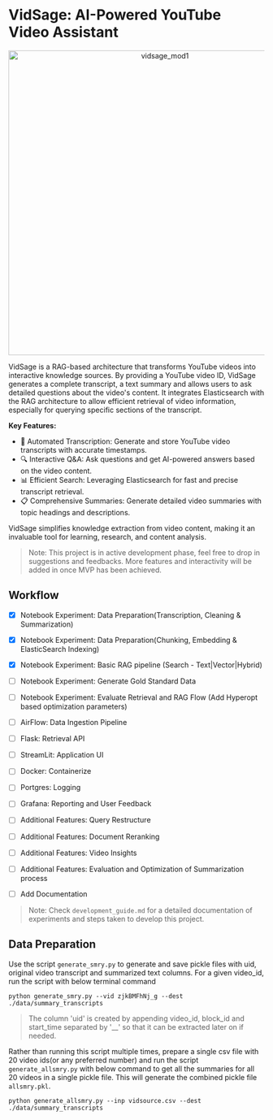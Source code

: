 # VidSage: AI-Powered YouTube Video Assistant

<div align="center">
  <img src="https://github.com/user-attachments/assets/0c964ebf-8170-4a55-a8bc-0983925f7df5" alt="vidsage_mod1" width="600"/>
</div>

VidSage is a RAG-based architecture that transforms YouTube videos into interactive knowledge sources. By providing a YouTube video ID, VidSage generates a complete transcript, a text summary and allows users to ask detailed questions about the video's content.
It integrates Elasticsearch with the RAG architecture to allow efficient retrieval of video information, especially for querying specific sections of the transcript.

**Key Features:**

* 📝 Automated Transcription: Generate and store YouTube video transcripts with accurate timestamps.
* 🔍 Interactive Q&A: Ask questions and get AI-powered answers based on the video content.
* 📊 Efficient Search: Leveraging Elasticsearch for fast and precise transcript retrieval.
* 📋 Comprehensive Summaries: Generate detailed video summaries with topic headings and descriptions.

VidSage simplifies knowledge extraction from video content, making it an invaluable tool for learning, research, and content analysis.

> Note: This project is in active development phase, feel free to drop in suggestions and feedbacks. More features and interactivity will be added in once MVP has been achieved.



## Workflow

- [x] Notebook Experiment: Data Preparation(Transcription, Cleaning & Summarization)
- [x] Notebook Experiment: Data Preparation(Chunking, Embedding & ElasticSearch Indexing)
- [x] Notebook Experiment: Basic RAG pipeline (Search - Text|Vector|Hybrid)
- [ ] Notebook Experiment: Generate Gold Standard Data
- [ ] Notebook Experiment: Evaluate Retrieval and RAG Flow (Add Hyperopt based optimization parameters)
- [ ] AirFlow: Data Ingestion Pipeline
- [ ] Flask: Retrieval API
- [ ] StreamLit: Application UI
- [ ] Docker: Containerize
- [ ] Portgres: Logging
- [ ] Grafana: Reporting and User Feedback
- [ ] Additional Features: Query Restructure
- [ ] Additional Features: Document Reranking
- [ ] Additional Features: Video Insights
- [ ] Additional Features: Evaluation and Optimization of Summarization process
- [ ] Add Documentation



> Note: Check `development_guide.md` for a detailed documentation of experiments and steps taken to develop this project.

## Data Preparation

Use the script `generate_smry.py` to generate and save pickle files with uid, original video transcript and summarized text columns. For a given video_id, run the script with below terminal command
```shell
python generate_smry.py --vid zjkBMFhNj_g --dest ./data/summary_transcripts
```
> The column 'uid' is created by appending video_id, block_id and start_time separated by '__' so that it can be extracted later on if needed.

Rather than running this script multiple times, prepare a single csv file with 20 video ids(or any preferred number) and run the script `generate_allsmry.py` with below command to get all the summaries for all 20 videos in a single pickle file. This will generate the combined pickle file `allsmry.pkl`.
```shell
python generate_allsmry.py --inp vidsource.csv --dest ./data/summary_transcripts
```
